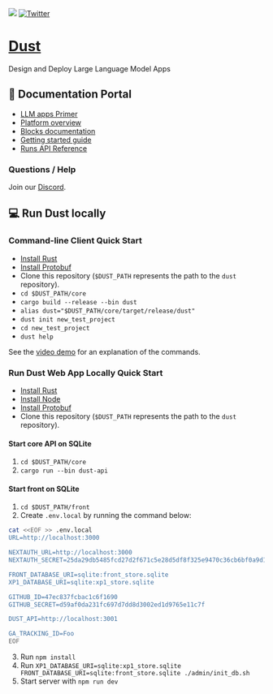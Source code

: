 [![](https://dcbadge.vercel.app/api/server/8NJR3zQU5X?compact=true&style=flat)](https://discord.gg/8NJR3zQU5X) [![Twitter](https://img.shields.io/twitter/url.svg?label=Follow%20%40dust4ai&style=social&url=https%3A%2F%2Ftwitter.com-dust4ai)](https://twitter.com/dust4ai)

# [Dust](https://dust.tt)

Design and Deploy Large Language Model Apps

## :book: Documentation Portal

- [LLM apps Primer](https://docs.dust.tt/introduction)
- [Platform overview](https://docs.dust.tt/overview)
- [Blocks documentation](https://docs.dust.tt/core-blocks)
- [Getting started guide](https://docs.dust.tt/quickstart)
- [Runs API Reference](https://docs.dust.tt/runs)

### Questions / Help

Join our [Discord](https://discord.gg/8NJR3zQU5X).

## :computer: Run Dust locally

### Command-line Client Quick Start

- [Install Rust](https://www.rust-lang.org/tools/install)
- [Install Protobuf](https://grpc.io/docs/protoc-installation/)
- Clone this repository (`$DUST_PATH` represents the path to the `dust` repository).
- `cd $DUST_PATH/core`
- `cargo build --release --bin dust`
- `alias dust="$DUST_PATH/core/target/release/dust"`
- `dust init new_test_project`
- `cd new_test_project`
- `dust help`

See the [video demo](https://demo.dust.tt) for an explanation of the commands.

### Run Dust Web App Locally Quick Start

- [Install Rust](https://www.rust-lang.org/tools/install)
- [Install Node](https://nodejs.org/en/download/)
- [Install Protobuf](https://grpc.io/docs/protoc-installation/)
- Clone this repository (`$DUST_PATH` represents the path to the `dust` repository).

#### Start core API on SQLite

1. `cd $DUST_PATH/core`
2. `cargo run --bin dust-api`

#### Start front on SQLite

1. `cd $DUST_PATH/front`
2. Create `.env.local` by running the command below:

```sh
cat <<EOF >> .env.local
URL=http://localhost:3000

NEXTAUTH_URL=http://localhost:3000
NEXTAUTH_SECRET=25da29db5485fcd27d2f671c5e28d5df8f325e9470c36cb6bf0a9d19c662255a

FRONT_DATABASE_URI=sqlite:front_store.sqlite
XP1_DATABASE_URI=sqlite:xp1_store.sqlite

GITHUB_ID=47ec837fcbac1c6f1690
GITHUB_SECRET=d59af0da231fc697d7dd8d3002ed1d9765e11c7f

DUST_API=http://localhost:3001

GA_TRACKING_ID=Foo
EOF
```

3. Run `npm install`
4. Run `XP1_DATABASE_URI=sqlite:xp1_store.sqlite FRONT_DATABASE_URI=sqlite:front_store.sqlite ./admin/init_db.sh`
5. Start server with `npm run dev`
